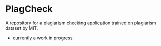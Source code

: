 # PlagCheck
A repository for a plagiarism checking application trained on plagiarism dataset by MIT.

- currently a work in progress